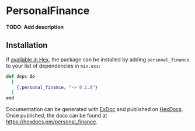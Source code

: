# PersonalFinance

**TODO: Add description**

## Installation

If [available in Hex](https://hex.pm/docs/publish), the package can be installed
by adding `personal_finance` to your list of dependencies in `mix.exs`:

```elixir
def deps do
  [
    {:personal_finance, "~> 0.1.0"}
  ]
end
```

Documentation can be generated with [ExDoc](https://github.com/elixir-lang/ex_doc)
and published on [HexDocs](https://hexdocs.pm). Once published, the docs can
be found at <https://hexdocs.pm/personal_finance>.

